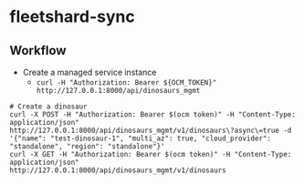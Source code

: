 # fleetshard-sync

## Workflow

 - Create a managed service instance
   - `curl -H "Authorization: Bearer ${OCM_TOKEN}" http://127.0.0.1:8000/api/dinosaurs_mgmt`

```
# Create a dinosaur
curl -X POST -H "Authorization: Bearer $(ocm token)" -H "Content-Type: application/json" http://127.0.0.1:8000/api/dinosaurs_mgmt/v1/dinosaurs\?async\=true -d '{"name": "test-dinosaur-1", "multi_az": true, "cloud_provider": "standalone", "region": "standalone"}'
curl -X GET -H "Authorization: Bearer $(ocm token)" -H "Content-Type: application/json" http://127.0.0.1:8000/api/dinosaurs_mgmt/v1/dinosaurs
```

